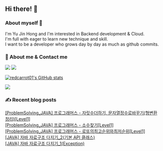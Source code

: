 

## Hi there! 👋


### About myself 🥕

I'm Yu Jin Hong and I'm interested in Backend development & Cloud.   
I'm full with eager to learn new technique and skill.   
I want to be a developer who grows day by day as much as github commits.   


### 📧 About me & Contact me 

  <a href="https://velog.io/@redcarrot01"><img src="https://img.shields.io/badge/Tech%20Blog-11B48A?style=flat-square&logo=Vimeo&logoColor=white&link=https://velog.io/@redcarrot01"/></a>  <a href="mailto:redccc9010@gmail.com"><img src="https://img.shields.io/badge/Gmail-d14836?style=flat-square&logo=Gmail&logoColor=white&link=redcarrot01@gmail.com"/></a> 


[![redcarrot01's GitHub stats](https://github-readme-stats.vercel.app/api?username=redcarrot01&count_private=true&show_icons=true&theme=omni)](https://github.com/anuraghazra/github-readme-stats)

<a href="https://hits.seeyoufarm.com"><img src="https://hits.seeyoufarm.com/api/count/incr/badge.svg?url=https%3A%2F%2Fgithub.com%2Fredcarrot01&count_bg=%2379C83D&title_bg=%23555555&icon=&icon_color=%23E7E7E7&title=hits&edge_flat=false"/></a>

### ✍ Recent blog posts 
[[ProblemSolving_JAVA] 프로그래머스 - 자릿수더하기, 문자열정수로바꾸기(형변환정리)[Level1]](https://velog.io/@redcarrot01/ProblemSolvingJAVA-%ED%94%84%EB%A1%9C%EA%B7%B8%EB%9E%98%EB%A8%B8%EC%8A%A4-%EC%9E%90%EB%A6%BF%EC%88%98%EB%8D%94%ED%95%98%EA%B8%B0-%EB%AC%B8%EC%9E%90%EC%97%B4%EC%A0%95%EC%88%98%EB%A1%9C%EB%B0%94%EA%BE%B8%EA%B8%B0%ED%98%95%EB%B3%80%ED%99%98%EC%A0%95%EB%A6%ACLevel1) <br>
[[ProblemSolving_JAVA] 프로그래머스 - 소수찾기[Level1]](https://velog.io/@redcarrot01/ProblemSolvingJAVA-%ED%94%84%EB%A1%9C%EA%B7%B8%EB%9E%98%EB%A8%B8%EC%8A%A4-%EC%86%8C%EC%88%98%EC%B0%BE%EA%B8%B0Level1) <br>
[[ProblemSolving_JAVA] 프로그래머스 - 로또의최고순위와최저순위[Level1]](https://velog.io/@redcarrot01/ProblemSolvingJAVA-%ED%94%84%EB%A1%9C%EA%B7%B8%EB%9E%98%EB%A8%B8%EC%8A%A4-%EB%A1%9C%EB%98%90%EC%9D%98%EC%B5%9C%EA%B3%A0%EC%88%9C%EC%9C%84%EC%99%80%EC%B5%9C%EC%A0%80%EC%88%9C%EC%9C%84Level1) <br>
[[JAVA] 자바 자료구조 다지기_2(기본 API 클래스)](https://velog.io/@redcarrot01/JAVA-%EC%9E%90%EB%B0%94-%EC%9E%90%EB%A3%8C%EA%B5%AC%EC%A1%B0-%EB%8B%A4%EC%A7%80%EA%B8%B01%EA%B8%B0%EB%B3%B8-API-%ED%81%B4%EB%9E%98%EC%8A%A4) <br>
[[JAVA] 자바 자료구조 다지기_1(Exception)](https://velog.io/@redcarrot01/JAVA-%EC%9E%90%EB%B0%94-%EC%9E%90%EB%A3%8C%EA%B5%AC%EC%A1%B0-%EB%8B%A4%EC%A7%80%EA%B8%B01Exception) <br>
